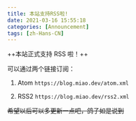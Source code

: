 ```yaml
---
title: 本站支持RSS啦!
date: 2021-03-16 15:55:18
categories: [Announcement]
tags: [zh-Hans-CN]
---
```


++本站正式支持 RSS 啦！++

<!-- more -->

可以通过两个链接订阅：

1. Atom `https://blog.miao.dev/atom.xml`

2. RSS2 `https://blog.miao.dev/rss2.xml`

~~希望以后可以多更新一点吧，鸽子如是说到~~
